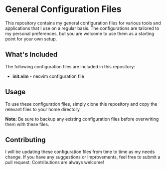# General Configuration Files
This repository contains my general configuration files for various tools and applications that I use on a regular basis. The configurations are tailored to my personal preferences, but you are welcome to use them as a starting point for your own setup.

## What's Included
The following configuration files are included in this repository:

- **init.vim** - neovim configuration file


## Usage
To use these configuration files, simply clone this repository and copy the relevant files to your home directory

**Note:** Be sure to backup any existing configuration files before overwriting them with these files.

## Contributing
I will be updating these configuration files from time to time as my needs change. If you have any suggestions or improvements, feel free to submit a pull request. Contributions are always welcome!

